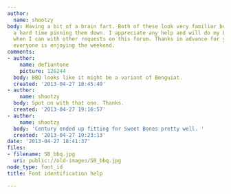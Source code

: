 ```yaml
---
author:
  name: shootzy
body: Having a bit of a brain fart. Both of these look very familiar but I am having
  a hard time pinning them down. I appreciate any help and will do my best to help
  when I can with other requests on this forum. Thanks in advance for your time. Hope
  everyone is enjoying the weekend.
comments:
- author:
    name: defiantone
    picture: 126244
  body: BBQ looks like it might be a variant of Benguiat.
  created: '2013-04-27 18:45:40'
- author:
    name: shootzy
  body: Spot on with that one. Thanks.
  created: '2013-04-27 19:16:57'
- author:
    name: shootzy
  body: 'Century ended up fitting for Sweet Bones pretty well. '
  created: '2013-04-27 19:23:13'
date: '2013-04-27 18:41:37'
files:
- filename: SB_bbq.jpg
  uri: public://old-images/SB_bbq.jpg
node_type: font_id
title: Font identification help

---
```

